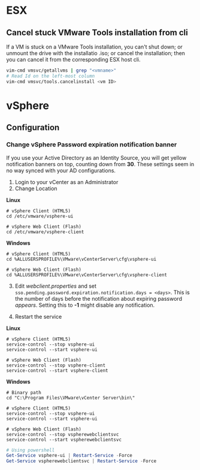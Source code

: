 # ESX

## Cancel stuck VMware Tools installation from cli
If a VM is stuck on a VMware Tools installation, you can't shut down; or unmount the drive with the installatio .iso; or cancel the installation; then you can cancel it from the corresponding ESX host cli.
```bash
vim-cmd vmsvc/getallvms | grep "<vmname>"
# Read Id on the left-most column
vim-cmd vmsvc/tools.cancelinstall <vm ID>
```

# vSphere

## Configuration

### Change vSphere Password expiration notification banner
If you use your Active Directory as an Identity Source, you will get yellow notification banners on top, counting down from **30**. These settings seem in no way synced with your AD configurations.

1. Login to your vCenter as an Administrator
2. Change Location

**Linux**
```shell
# vSphere Client (HTML5)
cd /etc/vmware/vsphere-ui

# vSphere Web Client (Flash)
cd /etc/vmware/vsphere-client
```
**Windows**
```shell
# vSphere Client (HTML5)
cd %ALLUSERSPROFILE%\VMware\vCenterServer\cfg\vsphere-ui

# vSphere Web Client (Flash)
cd %ALLUSERSPROFILE%\VMware\vCenterServer\cfg\vsphere-client
```
3. Edit _webclient.properties_ and set `sso.pending.password.expiration.notification.days = <days>`. This is the number of days before the notification about expiring password _appears_. Setting this to **-1** might disable any notification.

4. Restart the service

**Linux**
```shell
# vSphere Client (HTML5)
service-control --stop vsphere-ui
service-control --start vsphere-ui

# vSphere Web Client (Flash)
service-control --stop vsphere-client
service-control --start vsphere-client
```
**Windows**
```shell
# Binary path
cd "C:\Program Files\VMware\vCenter Server\bin\"

# vSphere Client (HTML5)
service-control --stop vsphere-ui
service-control --start vsphere-ui

# vSphere Web Client (Flash)
service-control --stop vspherewebclientsvc
service-control --start vspherewebclientsvc
```
```powershell
# Using powershell
Get-Service vsphere-ui | Restart-Service -Force
Get-Service vspherewebclientsvc | Restart-Service -Force
```
